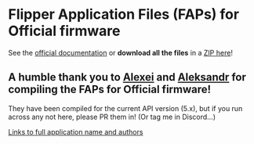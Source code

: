 # Flipper Application Files (FAPs) for Official firmware

See the [official documentation](https://github.com/flipperdevices/flipperzero-firmware/blob/dev/documentation/AppsOnSDCard.md) or **download all the files** in a [ZIP here](https://uberguidoz.github.io/DownGit/#/home?url=https://github.com/UberGuidoZ/Flipper/tree/main/Applications/Official)!

## A humble thank you to [Alexei](https://github.com/ahumeniy) and [Aleksandr](https://github.com/OperKH) for compiling the FAPs for Official firmware!

They have been compiled for the current API version (5.x), but if you run across any not here, please PR them in! (Or tag me in Discord...)

[Links to full application name and authors](https://github.com/UberGuidoZ/Flipper/tree/main/Applications/Unleashed%20(and%20RogueMaster))
